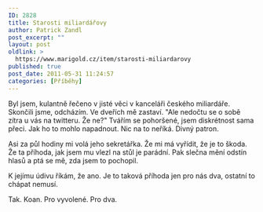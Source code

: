 ```yaml
---
ID: 2828
title: Starosti miliardářovy
author: Patrick Zandl
post_excerpt: ""
layout: post
oldlink: >
  https://www.marigold.cz/item/starosti-miliardarovy
published: true
post_date: 2011-05-31 11:24:57
categories: [Příběhy]
---
```

Byl jsem, kulantně řečeno v jisté věci v kanceláři českého miliardáře. Skončili jsme, odcházím. Ve dveřích mě zastaví. "Ale nedočtu se o sobě zítra u vás na twitteru. Že ne?" 
Tvářím se pohoršené, jsem diskrétnost sama přeci. Jak ho to mohlo napadnout. Nic na to neříká. Divný patron.

Asi za půl hodiny mi volá jeho sekretářka. Že mi má vyřídit, že je to škoda. Že ta příhoda, jak jsem mu vlezl na stůl je parádní. Pak slečna mění odstín hlasů a ptá se mě, zda jsem to pochopil.

K jejímu údivu říkám, že ano. Je to taková příhoda jen pro nás dva, ostatní to chápat nemusí.

Tak. Koan. Pro vyvolené. Pro dva.